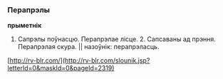 ### Перапрэлы
**прыметнік**

1. Сапрэлы поўнасцю. Перапрэлае лісце. 2. Сапсаваны ад прэння. Перапрэлая скура. || назоўнік: перапрэласць.

<a rel="author">[http://rv-blr.com/](http://rv-blr.com/slounik.jsp?letterId=0&maskId=0&pageId=2319)</a>
